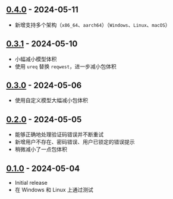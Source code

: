 ## [0.4.0] - 2024-05-11

- 新增支持多个架构（`x86_64`、`aarch64`）（`Windows`、`Linux`、`macOS`）

## [0.3.1] - 2024-05-10

- 小幅减小模型体积
- 使用 `ureq` 替换 `reqwest`，进一步减小包体积

## [0.3.0] - 2024-05-06

- 使用自定义模型大幅减小包体积

## [0.2.0] - 2024-05-05

- 能够正确地处理验证码错误并不断重试
- 新增用户不存在、密码错误、用户已锁定的错误提示
- 稍微减小了一点包体积

## [0.1.0] - 2024-05-04

- Initial release
- 在 Windows 和 Linux 上通过测试

[0.4.0]: https://github.com/ShanghaitechGeekPie/net-loginer/releases/tag/v0.4.0
[0.3.1]: https://github.com/ShanghaitechGeekPie/net-loginer/releases/tag/v0.3.1
[0.3.0]: https://github.com/ShanghaitechGeekPie/net-loginer/releases/tag/v0.3.0
[0.2.0]: https://github.com/ShanghaitechGeekPie/net-loginer/releases/tag/v0.2.0
[0.1.0]: https://github.com/ShanghaitechGeekPie/net-loginer/releases/tag/v0.1.0
